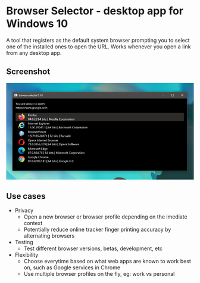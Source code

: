 # Browser Selector - desktop app for Windows 10

A tool that registers as the default system browser prompting you to select one of the installed ones to open the URL. Works whenever you open a link from any desktop app.

## Screenshot
  ![]( assets/program-screenshot.png )

## Use cases
- Privacy
  - Open a new browser or browser profile depending on the imediate context
  - Potentially reduce online tracker finger printing accuracy by alternating browsers
- Testing
  - Test different browser versions, betas, development, etc
- Flexibility
  - Choose everytime based on what web apps are known to work best on, such as Google services in Chrome
  - Use multiple browser profiles on the fly, eg: work vs personal

